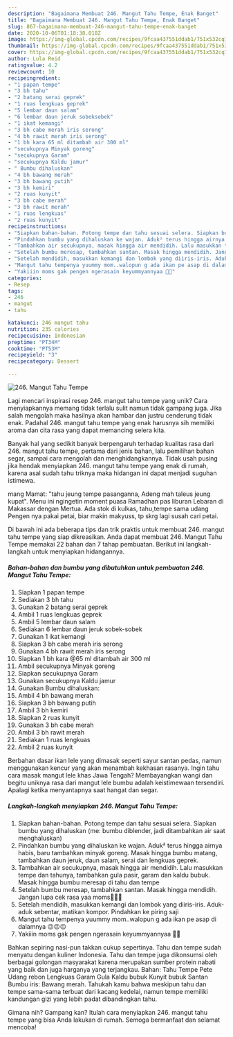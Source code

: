 ```yaml
---
description: "Bagaimana Membuat 246. Mangut Tahu Tempe, Enak Banget"
title: "Bagaimana Membuat 246. Mangut Tahu Tempe, Enak Banget"
slug: 867-bagaimana-membuat-246-mangut-tahu-tempe-enak-banget
date: 2020-10-06T01:18:38.018Z
image: https://img-global.cpcdn.com/recipes/9fcaa437551ddab1/751x532cq70/246-mangut-tahu-tempe-foto-resep-utama.jpg
thumbnail: https://img-global.cpcdn.com/recipes/9fcaa437551ddab1/751x532cq70/246-mangut-tahu-tempe-foto-resep-utama.jpg
cover: https://img-global.cpcdn.com/recipes/9fcaa437551ddab1/751x532cq70/246-mangut-tahu-tempe-foto-resep-utama.jpg
author: Lula Reid
ratingvalue: 4.2
reviewcount: 10
recipeingredient:
- "1 papan tempe"
- "3 bh tahu"
- "2 batang serai geprek"
- "1 ruas lengkuas geprek"
- "5 lembar daun salam"
- "6 lembar daun jeruk sobeksobek"
- "1 ikat kemangi"
- "3 bh cabe merah iris serong"
- "4 bh rawit merah iris serong"
- "1 bh kara 65 ml ditambah air 300 ml"
- "secukupnya Minyak goreng"
- "secukupnya Garam"
- "secukupnya Kaldu jamur"
- " Bumbu dihaluskan"
- "4 bh bawang merah"
- "3 bh bawang putih"
- "3 bh kemiri"
- "2 ruas kunyit"
- "3 bh cabe merah"
- "3 bh rawit merah"
- "1 ruas lengkuas"
- "2 ruas kunyit"
recipeinstructions:
- "Siapkan bahan-bahan. Potong tempe dan tahu sesuai selera. Siapkan bumbu yang dihaluskan (me: bumbu diblender, jadi ditambahkan air saat menghaluskan)"
- "Pindahkan bumbu yang dihaluskan ke wajan. Aduk² terus hingga airnya habis, baru tambahkan minyak goreng. Masak hingga bumbu matang, tambahkan daun jeruk, daun salam, serai dan lengkuas geprek."
- "Tambahkan air secukupnya, masak hingga air mendidih. Lalu masukkan tempe dan tahunya, tambahkan gula pasir, garam dan kaldu bubuk. Masak hingga bumbu meresap di tahu dan tempe"
- "Setelah bumbu meresap, tambahkan santan. Masak hingga mendidih. Jangan lupa cek rasa yaa moms🤗🤗🤗"
- "Setelah mendidih, masukkan kemangi dan lombok yang diiris-iris. Aduk-aduk sebentar, matikan kompor. Pindahkan ke piring saji"
- "Mangut tahu tempenya yuummy mom..walopun g ada ikan pe asap di dalamnya 😉😉😉"
- "Yakiiin moms gak pengen ngerasain keyummyannyaa 🤣🤣"
categories:
- Resep
tags:
- 246
- mangut
- tahu

katakunci: 246 mangut tahu 
nutrition: 235 calories
recipecuisine: Indonesian
preptime: "PT34M"
cooktime: "PT53M"
recipeyield: "3"
recipecategory: Dessert

---
```



![246. Mangut Tahu Tempe](https://img-global.cpcdn.com/recipes/9fcaa437551ddab1/751x532cq70/246-mangut-tahu-tempe-foto-resep-utama.jpg)

Lagi mencari inspirasi resep 246. mangut tahu tempe yang unik? Cara menyiapkannya memang tidak terlalu sulit namun tidak gampang juga. Jika salah mengolah maka hasilnya akan hambar dan justru cenderung tidak enak. Padahal 246. mangut tahu tempe yang enak harusnya sih memiliki aroma dan cita rasa yang dapat memancing selera kita.

Banyak hal yang sedikit banyak berpengaruh terhadap kualitas rasa dari 246. mangut tahu tempe, pertama dari jenis bahan, lalu pemilihan bahan segar, sampai cara mengolah dan menghidangkannya. Tidak usah pusing jika hendak menyiapkan 246. mangut tahu tempe yang enak di rumah, karena asal sudah tahu triknya maka hidangan ini dapat menjadi suguhan istimewa.

mang Mamat: &#34;tahu jeung tempe pasanganna, Adeng mah taleus jeung kupat&#34;. Menu ini ngingetin moment puasa Ramadhan pas liburan Lebaran di Makassar dengan Mertua. Ada stok di kulkas, tahu,tempe sama udang Pengen nya pakai petai, biar makin makyuss, tp skrg lagi susah cari petai.


Di bawah ini ada beberapa tips dan trik praktis untuk membuat 246. mangut tahu tempe yang siap dikreasikan. Anda dapat membuat 246. Mangut Tahu Tempe memakai 22 bahan dan 7 tahap pembuatan. Berikut ini langkah-langkah untuk menyiapkan hidangannya.

<!--inarticleads1-->

##### Bahan-bahan dan bumbu yang dibutuhkan untuk pembuatan 246. Mangut Tahu Tempe:

1. Siapkan 1 papan tempe
1. Sediakan 3 bh tahu
1. Gunakan 2 batang serai geprek
1. Ambil 1 ruas lengkuas geprek
1. Ambil 5 lembar daun salam
1. Sediakan 6 lembar daun jeruk sobek-sobek
1. Gunakan 1 ikat kemangi
1. Siapkan 3 bh cabe merah iris serong
1. Gunakan 4 bh rawit merah iris serong
1. Siapkan 1 bh kara @65 ml ditambah air 300 ml
1. Ambil secukupnya Minyak goreng
1. Siapkan secukupnya Garam
1. Gunakan secukupnya Kaldu jamur
1. Gunakan  Bumbu dihaluskan:
1. Ambil 4 bh bawang merah
1. Siapkan 3 bh bawang putih
1. Ambil 3 bh kemiri
1. Siapkan 2 ruas kunyit
1. Gunakan 3 bh cabe merah
1. Ambil 3 bh rawit merah
1. Sediakan 1 ruas lengkuas
1. Ambil 2 ruas kunyit


Berbahan dasar ikan lele yang dimasak seperti sayur santan pedas, namun menggunakan kencur yang akan menambah kekhasan rasanya. Ingin tahu cara masak mangut lele khas Jawa Tengah? Membayangkan wangi dan begitu uniknya rasa dari mangut lele bumbu adalah keistimewaan tersendiri. Apalagi ketika menyantapnya saat hangat dan segar. 

<!--inarticleads2-->

##### Langkah-langkah menyiapkan 246. Mangut Tahu Tempe:

1. Siapkan bahan-bahan. Potong tempe dan tahu sesuai selera. Siapkan bumbu yang dihaluskan (me: bumbu diblender, jadi ditambahkan air saat menghaluskan)
1. Pindahkan bumbu yang dihaluskan ke wajan. Aduk² terus hingga airnya habis, baru tambahkan minyak goreng. Masak hingga bumbu matang, tambahkan daun jeruk, daun salam, serai dan lengkuas geprek.
1. Tambahkan air secukupnya, masak hingga air mendidih. Lalu masukkan tempe dan tahunya, tambahkan gula pasir, garam dan kaldu bubuk. Masak hingga bumbu meresap di tahu dan tempe
1. Setelah bumbu meresap, tambahkan santan. Masak hingga mendidih. Jangan lupa cek rasa yaa moms🤗🤗🤗
1. Setelah mendidih, masukkan kemangi dan lombok yang diiris-iris. Aduk-aduk sebentar, matikan kompor. Pindahkan ke piring saji
1. Mangut tahu tempenya yuummy mom..walopun g ada ikan pe asap di dalamnya 😉😉😉
1. Yakiiin moms gak pengen ngerasain keyummyannyaa 🤣🤣


Bahkan sepiring nasi-pun takkan cukup sepertinya. Tahu dan tempe sudah menyatu dengan kuliner Indonesia. Tahu dan tempe juga dikonsumsi oleh berbagai golongan masyarakat karena merupakan sumber protein nabati yang baik dan juga harganya yang terjangkau. Bahan: Tahu Tempe Pete Udang rebon Lengkuas Garam Gula Kaldu bubuk Kunyit bubuk Santan Bumbu iris: Bawang merah. Tahukah kamu bahwa meskipun tahu dan tempe sama-sama terbuat dari kacang kedelai, namun tempe memiliki kandungan gizi yang lebih padat dibandingkan tahu. 

Gimana nih? Gampang kan? Itulah cara menyiapkan 246. mangut tahu tempe yang bisa Anda lakukan di rumah. Semoga bermanfaat dan selamat mencoba!

